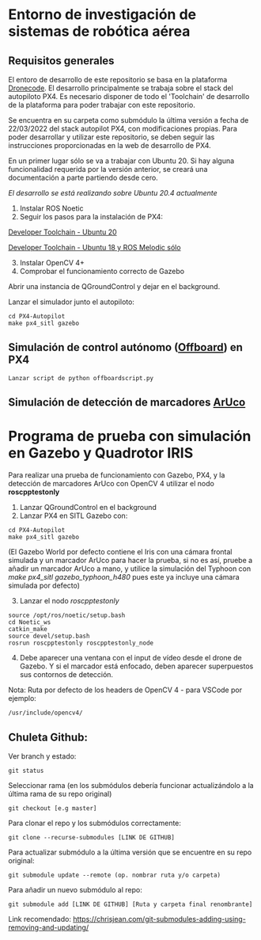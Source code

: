 # Entorno de investigación de sistemas de robótica aérea
## Requisitos generales
El entoro de desarrollo de este repositorio se basa en la plataforma [Dronecode](https://www.dronecode.org/). 
El desarrollo principalmente se trabaja sobre el stack del autopiloto PX4. Es necesario disponer de todo el 'Toolchain' de desarrollo de la plataforma para poder trabajar con este repositorio. 

Se encuentra en su carpeta como submódulo la última versión a fecha de 22/03/2022 del stack autopilot PX4, con modificaciones propias. Para poder desarrollar y utilizar este repositorio, se deben seguir las instrucciones proporcionadas en la web de desarrollo de PX4.

En un primer lugar sólo se va a trabajar con Ubuntu 20. Si hay alguna funcionalidad requerida por la versión anterior, se creará una documentación a parte partiendo desde cero.

*El desarrollo se está realizando sobre Ubuntu 20.4 actualmente*

1. Instalar ROS Noetic
2. Seguir los pasos para la instalación de PX4: 

[Developer Toolchain - Ubuntu 20](https://docs.px4.io/master/en/dev_setup/dev_env_linux_ubuntu.html)

[Developer Toolchain - Ubuntu 18 y ROS Melodic sólo](https://docs.px4.io/master/en/dev_setup/dev_env_linux_ubuntu.html#rosgazebo)

3. Instalar OpenCV 4+
4. Comprobar el funcionamiento correcto de Gazebo

Abrir una instancia de QGroundControl y dejar en el background.

Lanzar el simulador junto el autopiloto:
```
cd PX4-Autopilot
make px4_sitl gazebo
```

## Simulación de control autónomo ([Offboard](https://docs.px4.io/master/en/flight_modes/offboard.html)) en PX4
```
Lanzar script de python offboardscript.py
```
## Simulación de detección de marcadores [ArUco](https://www.uco.es/investiga/grupos/ava/node/26)
# Programa de prueba con simulación en Gazebo y Quadrotor IRIS
Para realizar una prueba de funcionamiento con Gazebo, PX4, y la detección de marcadores ArUco con OpenCV 4 utilizar el nodo **roscpptestonly**

1. Lanzar QGroundControl en el background
2. Lanzar PX4 en SITL Gazebo con:
```
cd PX4-Autopilot
make px4_sitl gazebo
```
(El Gazebo World por defecto contiene el Iris con una cámara frontal simulada y un marcador ArUco para hacer la prueba, si no es así, pruebe a añadir un marcador ArUco a mano, y utilice la simulación del Typhoon con *make px4_sitl gazebo_typhoon_h480* pues este ya incluye una cámara simulada por defecto)

3. Lanzar el nodo *roscpptestonly*
```
source /opt/ros/noetic/setup.bash
cd Noetic_ws
catkin_make
source devel/setup.bash
rosrun roscpptestonly roscpptestonly_node
```
4. Debe aparecer una ventana con el input de vídeo desde el drone de Gazebo. Y si el marcador está enfocado, deben aparecer superpuestos sus contornos de detección.

Nota: Ruta por defecto de los headers de OpenCV 4 - para VSCode por ejemplo:
```
/usr/include/opencv4/
```

## Chuleta Github:

Ver branch y estado:
```
git status
```
Seleccionar rama (en los submódulos debería funcionar actualizándolo a la última rama de su repo original)
```
git checkout [e.g master]
```
Para clonar el repo y los submódulos correctamente:
```
git clone --recurse-submodules [LINK DE GITHUB]
```
Para actualizar submódulo a la última versión que se encuentre en su repo original:
```
git submodule update --remote (op. nombrar ruta y/o carpeta)
```
Para añadir un nuevo submódulo al repo:
```
git submodule add [LINK DE GITHUB] [Ruta y carpeta final renombrante]
```
Link recomendado: https://chrisjean.com/git-submodules-adding-using-removing-and-updating/
